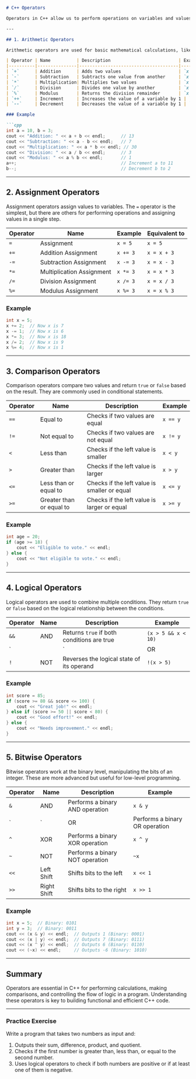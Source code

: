 ```markdown
# C++ Operators

Operators in C++ allow us to perform operations on variables and values. Each operator has a specific purpose, whether it's arithmetic, assignment, comparison, logical, or bitwise. Let's go through each type of operator with examples.

---

## 1. Arithmetic Operators

Arithmetic operators are used for basic mathematical calculations, like addition, subtraction, and multiplication.

| Operator | Name          | Description                          | Example       |
|----------|---------------|--------------------------------------|---------------|
| `+`      | Addition      | Adds two values                      | `x + y`       |
| `-`      | Subtraction   | Subtracts one value from another     | `x - y`       |
| `*`      | Multiplication| Multiplies two values                | `x * y`       |
| `/`      | Division      | Divides one value by another         | `x / y`       |
| `%`      | Modulus       | Returns the division remainder       | `x % y`       |
| `++`     | Increment     | Increases the value of a variable by 1 | `++x`       |
| `--`     | Decrement     | Decreases the value of a variable by 1 | `--x`       |

### Example

```cpp
int a = 10, b = 3;
cout << "Addition: " << a + b << endl;      // 13
cout << "Subtraction: " << a - b << endl;   // 7
cout << "Multiplication: " << a * b << endl; // 30
cout << "Division: " << a / b << endl;      // 3
cout << "Modulus: " << a % b << endl;       // 1
a++;                                        // Increment a to 11
b--;                                        // Decrement b to 2
```

---

## 2. Assignment Operators

Assignment operators assign values to variables. The `=` operator is the simplest, but there are others for performing operations and assigning values in a single step.

| Operator | Name              | Example   | Equivalent to     |
|----------|-------------------|-----------|-------------------|
| `=`      | Assignment        | `x = 5`   | `x = 5`          |
| `+=`     | Addition Assignment | `x += 3` | `x = x + 3`      |
| `-=`     | Subtraction Assignment | `x -= 3` | `x = x - 3`   |
| `*=`     | Multiplication Assignment | `x *= 3` | `x = x * 3` |
| `/=`     | Division Assignment | `x /= 3` | `x = x / 3`    |
| `%=`     | Modulus Assignment | `x %= 3` | `x = x % 3`    |

### Example

```cpp
int x = 5;
x += 2;  // Now x is 7
x -= 1;  // Now x is 6
x *= 3;  // Now x is 18
x /= 2;  // Now x is 9
x %= 4;  // Now x is 1
```

---

## 3. Comparison Operators

Comparison operators compare two values and return `true` or `false` based on the result. They are commonly used in conditional statements.

| Operator | Name             | Description                              | Example       |
|----------|------------------|------------------------------------------|---------------|
| `==`     | Equal to         | Checks if two values are equal           | `x == y`      |
| `!=`     | Not equal to     | Checks if two values are not equal       | `x != y`      |
| `<`      | Less than        | Checks if the left value is smaller      | `x < y`       |
| `>`      | Greater than     | Checks if the left value is larger       | `x > y`       |
| `<=`     | Less than or equal to | Checks if the left value is smaller or equal | `x <= y` |
| `>=`     | Greater than or equal to | Checks if the left value is larger or equal | `x >= y` |

### Example

```cpp
int age = 20;
if (age >= 18) {
    cout << "Eligible to vote." << endl;
} else {
    cout << "Not eligible to vote." << endl;
}
```

---

## 4. Logical Operators

Logical operators are used to combine multiple conditions. They return `true` or `false` based on the logical relationship between the conditions.

| Operator | Name  | Description                                        | Example                |
|----------|-------|----------------------------------------------------|------------------------|
| `&&`     | AND   | Returns `true` if both conditions are true         | `(x > 5 && x < 10)`   |
| `||`     | OR    | Returns `true` if at least one condition is true   | `(x > 5 || x < 3)`    |
| `!`      | NOT   | Reverses the logical state of its operand          | `!(x > 5)`            |

### Example

```cpp
int score = 85;
if (score >= 80 && score <= 100) {
    cout << "Great job!" << endl;
} else if (score >= 50 || score < 80) {
    cout << "Good effort!" << endl;
} else {
    cout << "Needs improvement." << endl;
}
```

---

## 5. Bitwise Operators

Bitwise operators work at the binary level, manipulating the bits of an integer. These are more advanced but useful for low-level programming.

| Operator | Name         | Description                           | Example       |
|----------|--------------|---------------------------------------|---------------|
| `&`      | AND          | Performs a binary AND operation      | `x & y`       |
| `|`      | OR           | Performs a binary OR operation       | `x | y`       |
| `^`      | XOR          | Performs a binary XOR operation      | `x ^ y`       |
| `~`      | NOT          | Performs a binary NOT operation      | `~x`          |
| `<<`     | Left Shift   | Shifts bits to the left              | `x << 1`      |
| `>>`     | Right Shift  | Shifts bits to the right             | `x >> 1`      |

### Example

```cpp
int x = 5;  // Binary: 0101
int y = 3;  // Binary: 0011
cout << (x & y) << endl;  // Outputs 1 (Binary: 0001)
cout << (x | y) << endl;  // Outputs 7 (Binary: 0111)
cout << (x ^ y) << endl;  // Outputs 6 (Binary: 0110)
cout << (~x) << endl;     // Outputs -6 (Binary: 1010)
```

---

## Summary

Operators are essential in C++ for performing calculations, making comparisons, and controlling the flow of logic in a program. Understanding these operators is key to building functional and efficient C++ code.

--- 

### Practice Exercise

Write a program that takes two numbers as input and:

1. Outputs their sum, difference, product, and quotient.
2. Checks if the first number is greater than, less than, or equal to the second number.
3. Uses logical operators to check if both numbers are positive or if at least one of them is negative.
```